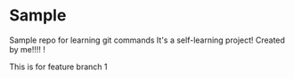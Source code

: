 # Sample
Sample repo for learning git commands 
It's a self-learning project!
Created by me!!!!
!

This is for feature branch 1 